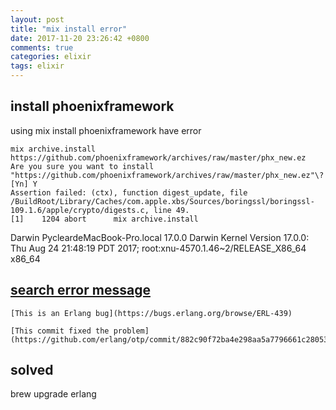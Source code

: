 ```yaml
---
layout: post
title: "mix install error"
date: 2017-11-20 23:26:42 +0800
comments: true
categories: elixir
tags: elixir
---
```

## install phoenixframework
using mix install phoenixframework  have error

    mix archive.install https://github.com/phoenixframework/archives/raw/master/phx_new.ez
    Are you sure you want to install "https://github.com/phoenixframework/archives/raw/master/phx_new.ez"\? [Yn] Y
    Assertion failed: (ctx), function digest_update, file /BuildRoot/Library/Caches/com.apple.xbs/Sources/boringssl/boringssl-109.1.6/apple/crypto/digests.c, line 49.
    [1]    1204 abort      mix archive.install

Darwin PycleardeMacBook-Pro.local 17.0.0 Darwin Kernel Version 17.0.0: Thu Aug 24 21:48:19 PDT 2017; root:xnu-4570.1.46~2/RELEASE_X86_64 x86_64

## [search error message](http://mail-archives.apache.org/mod_mbox/couchdb-user/201709.mbox/%3C1735214007.1758.1506641159142.JavaMail.Joan@RITA%3E)


    [This is an Erlang bug](https://bugs.erlang.org/browse/ERL-439)

    [This commit fixed the problem](https://github.com/erlang/otp/commit/882c90f72ba4e298aa5a7796661c28053c540a96)

## solved
brew upgrade erlang


